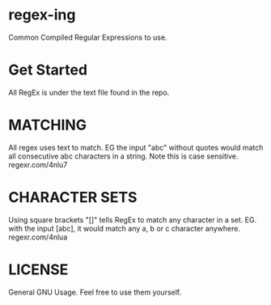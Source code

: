 # regex-ing
Common Compiled Regular Expressions to use.
# Get Started
All RegEx is under the text file found in the repo.
# MATCHING
All regex uses text to match. EG the input "abc"
without quotes would match all consecutive abc characters in a string. Note this is case sensitive.
regexr.com/4nlu7
# CHARACTER SETS
Using square brackets "[]" tells RegEx to match any character in a set. EG. with the input [abc], it would match any a, b or c character anywhere.
regexr.com/4nlua
# LICENSE
General GNU Usage. Feel free to use them yourself.
